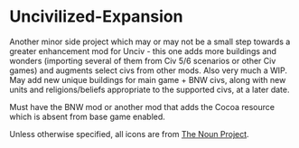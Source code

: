 # Uncivilized-Expansion
Another minor side project which may or may not be a small step towards a greater enhancement mod for Unciv - this one adds more buildings and wonders (importing several of them from Civ 5/6 scenarios or other Civ games) and augments select civs from other mods. Also very much a WIP. May add new unique buildings for main game + BNW civs, along with new units and religions/beliefs appropriate to the supported civs, at a later date.

Must have the BNW mod or another mod that adds the Cocoa resource which is absent from base game enabled.

Unless otherwise specified, all icons are from [The Noun Project](https://thenounproject.com/).
